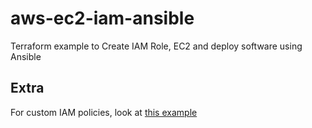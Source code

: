 # aws-ec2-iam-ansible
Terraform example to Create IAM Role, EC2 and deploy software using Ansible

## Extra

For custom IAM policies, look at [this example](https://gist.github.com/ruanbekker/63ec1871ec3c6051a0d0cb75156e93bd)
